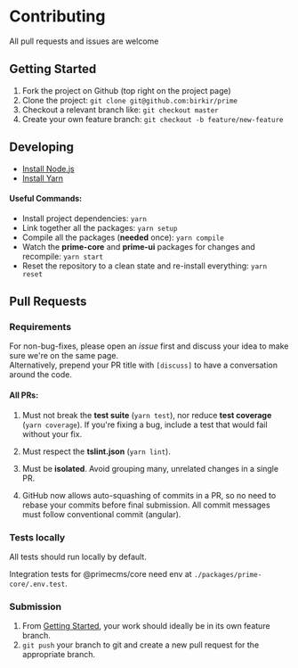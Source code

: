 # Contributing

All pull requests and issues are welcome

## Getting Started

1.  Fork the project on Github (top right on the project page)
2.  Clone the project: `git clone git@github.com:birkir/prime`
3.  Checkout a relevant branch like: `git checkout master`
4.  Create your own feature branch: `git checkout -b feature/new-feature`

## Developing

- [Install Node.js](https://nodejs.org/en/download/)
- [Install Yarn](https://yarnpkg.com/en/docs/install)

#### Useful Commands:

- Install project dependencies: `yarn`
- Link together all the packages: `yarn setup`
- Compile all the packages (**needed** once): `yarn compile`
- Watch the **prime-core** and **prime-ui** packages for changes and recompile: `yarn start`
- Reset the repository to a clean state and re-install everything: `yarn reset`

## Pull Requests

### Requirements

For non-bug-fixes, please open an _issue_ first and discuss your idea to make sure we're on the same page.  
Alternatively, prepend your PR title with `[discuss]` to have a conversation around the code.

#### All PRs:

1.  Must not break the **test suite** (`yarn test`), nor reduce **test coverage** (`yarn coverage`). If you're fixing a bug, include a test that would fail without your fix.

2.  Must respect the **tslint.json** (`yarn lint`).

3.  Must be **isolated**. Avoid grouping many, unrelated changes in a single PR.

4.  GitHub now allows auto-squashing of commits in a PR, so no need to rebase your commits before final submission. All commit messages must follow conventional commit (angular).

### Tests locally

All tests should run locally by default.

Integration tests for @primecms/core need env at `./packages/prime-core/.env.test`.

### Submission

1.  From [Getting Started](#getting-started), your work should ideally be in its own feature branch.
2.  `git push` your branch to git and create a new pull request for the appropriate branch.

